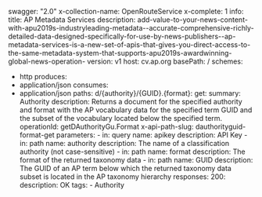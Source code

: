 swagger: "2.0"
x-collection-name: OpenRouteService
x-complete: 1
info:
  title: AP Metadata Services
  description: add-value-to-your-news-content-with-apu2019s-industryleading-metadata--accurate-comprehensive-richly-detailed-data-designed-specifically-for-use-by-news-publishers--ap-metadata-services-is-a-new-set-of-apis-that-gives-you-direct-access-to-the-same-metadata-system-that-supports-apu2019s-awardwinning-global-news-operation-
  version: v1
host: cv.ap.org
basePath: /
schemes:
- http
produces:
- application/json
consumes:
- application/json
paths:
  d/{authority}/{GUID}.{format}:
    get:
      summary: Authority
      description: Returns a document for the specified authority and format with
        the AP vocabulary data for the  specified term GUID and the subset of the
        vocabulary located below the specified term.
      operationId: getDAuthorityGu.Format
      x-api-path-slug: dauthorityguid-format-get
      parameters:
      - in: query
        name: apikey
        description: API Key
      - in: path
        name: authority
        description: The name of a classification authority (not case-sensitive)
      - in: path
        name: format
        description: The format of the returned taxonomy data
      - in: path
        name: GUID
        description: The GUID of an AP term below which the returned taxonomy data  subset
          is located in the AP taxonomy hierarchy
      responses:
        200:
          description: OK
      tags:
      - Authority